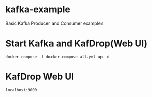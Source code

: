 # kafka-example

Basic Kafka Producer and Consumer examples

# Start Kafka and KafDrop(Web UI)

    docker-compose -f docker-compose-all.yml up -d


# KafDrop Web UI 

    localhost:9000
